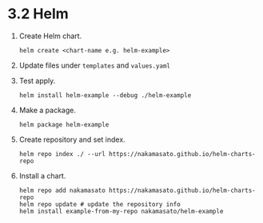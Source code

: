 # 3.2 Helm

1. Create Helm chart.

    ```
    helm create <chart-name e.g. helm-example>
    ```

1. Update files under `templates` and `values.yaml`
1. Test apply.

    ```
    helm install helm-example --debug ./helm-example
    ```

1. Make a package.

    ```
    helm package helm-example
    ```

1. Create repository and set index.

    ```
    helm repo index ./ --url https://nakamasato.github.io/helm-charts-repo
    ```

1. Install a chart.

    ```
    helm repo add nakamasato https://nakamasato.github.io/helm-charts-repo
    helm repo update # update the repository info
    helm install example-from-my-repo nakamasato/helm-example
    ```
